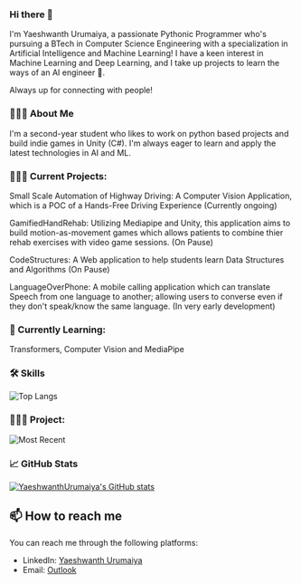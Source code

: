 ### Hi there 👋

I'm Yaeshwanth Urumaiya, a passionate Pythonic Programmer who's pursuing a BTech in Computer Science Engineering with a specialization in Artificial Intelligence and Machine Learning! I have a keen interest in Machine Learning and Deep Learning, and I take up projects to learn the ways of an AI engineer 🐼.

Always up for connecting with people! 

### 👩🏻‍💻 About Me

I'm a second-year student who likes to work on python based projects and build indie games in Unity (C#). I'm always eager to learn and apply the latest technologies in AI and ML.

### 👩🏻‍💻 Current Projects:

Small Scale Automation of Highway Driving: A Computer Vision Application, which is a POC of a Hands-Free Driving Experience (Currently ongoing) 

GamifiedHandRehab: Utilizing Mediapipe and Unity, this application aims to build motion-as-movement games which allows patients to combine thier rehab exercises with video game sessions. (On Pause)

CodeStructures: A Web application to help students learn Data Structures and Algorithms (On Pause)

LanguageOverPhone: A mobile calling application which can translate Speech from one language to another; allowing users to converse even if they don't speak/know the same language. (In very early development)

### 📑 Currently Learning:

Transformers, Computer Vision and MediaPipe

### 🛠 Skills
![Top Langs](https://github-readme-stats.vercel.app/api/top-langs/?username=YaeshwanthUrumaiya&layout=compact&theme=vision-friendly-dark)

### 👩🏻‍💻 Project:
![Most Recent](https://github-readme-stats.vercel.app/api/pin/?username=YaeshwanthUrumaiya&repo=CodeStructures&theme=vision-friendly-dark)


### 📈 GitHub Stats
[![YaeshwanthUrumaiya's GitHub stats](https://github-readme-stats.vercel.app/api?username=YaeshwanthUrumaiya&show_icons=true&theme=vision-friendly-dark&count_private=true&hide=issues,prs,contribs)](https://github.com/YaeshwanthUrumaiya/github-readme-stats)


## 📫 How to reach me
 You can reach me through the following platforms:
 - LinkedIn: [Yaeshwanth Urumaiya](https://www.linkedin.com/in/yaeshwanth-urumaiya-323850260/)
 - Email: [Outlook](mailto:yaeshwanthurumaiya@outlook.com)

